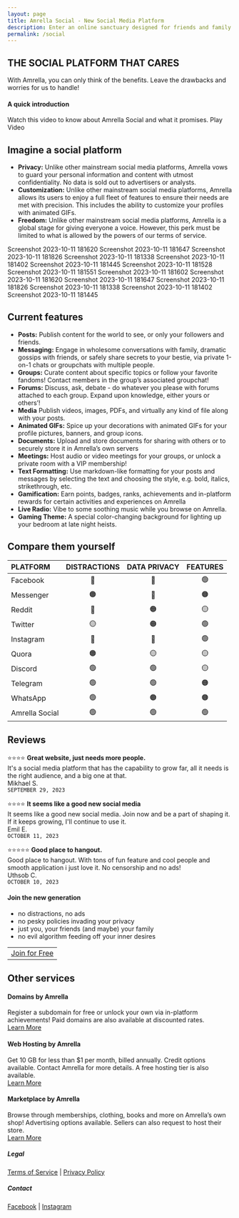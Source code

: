 ```yaml
---
layout: page
title: Amrella Social - New Social Media Platform
description: Enter an online sanctuary designed for friends and family. Enjoy a no-distraction experience where your choices matter. This is Amrella, social media redefined!
permalink: /social
---
```


## THE SOCIAL PLATFORM THAT CARES
With Amrella, you can only think of the benefits. Leave the drawbacks and worries for us to handle!


#### A quick introduction
Watch this video to know about Amrella Social and what it promises.
Play Video

## Imagine a social platform

- **Privacy:**
Unlike other mainstream social media platforms, Amrella vows to guard your personal information and content with utmost confidentiality. No data is sold out to advertisers or analysts.
- **Customization:**
Unlike other mainstream social media platforms, Amrella allows its users to enjoy a full fleet of features to ensure their needs are met with precision. This includes the ability to customize your profiles with animated GIFs.
- **Freedom:**
Unlike other mainstream social media platforms, Amrella is a global stage for giving everyone a voice.
However, this perk must be limited to what is allowed by the powers of our terms of service.

Screenshot 2023-10-11 181620
Screenshot 2023-10-11 181647
Screenshot 2023-10-11 181826
Screenshot 2023-10-11 181338
Screenshot 2023-10-11 181402
Screenshot 2023-10-11 181445
Screenshot 2023-10-11 181528
Screenshot 2023-10-11 181551
Screenshot 2023-10-11 181602
Screenshot 2023-10-11 181620
Screenshot 2023-10-11 181647
Screenshot 2023-10-11 181826
Screenshot 2023-10-11 181338
Screenshot 2023-10-11 181402
Screenshot 2023-10-11 181445

## Current features

- **Posts:**
Publish content for the world to see, or only your followers and friends.
- **Messaging:**
Engage in wholesome conversations with family, dramatic gossips with friends, or safely share secrets to your bestie, via private 1-on-1 chats or groupchats with multiple people.
- **Groups:**
Curate content about specific topics or follow your favorite fandoms! Contact members in the group’s associated groupchat!
- **Forums:**
Discuss, ask, debate - do whatever you please with forums attached to each group. Expand upon knowledge, either yours or others’!
- **Media**
Publish videos, images, PDFs, and virtually any kind of file along with your posts.
- **Animated GIFs:**
Spice up your decorations with animated GIFs for your profile pictures, banners, and group icons.
- **Documents:**
Upload and store documents for sharing with others or to securely store it in Amrella’s own servers
- **Meetings:**
Host audio or video meetings for your groups, or unlock a private room with a VIP membership!
- **Text Formatting:**
Use markdown-like formatting for your posts and messages by selecting the text and choosing the style, e.g. bold, italics, strikethrough, etc.
- **Gamification:**
Earn points, badges, ranks, achievements and in-platform rewards for certain activities and experiences on Amrella
- **Live Radio:**
Vibe to some soothing music while you browse on Amrella.
- **Gaming Theme:**
A special color-changing background for lighting up your bedroom at late night heists.

## Compare them yourself

|PLATFORM|DISTRACTIONS|DATA PRIVACY|FEATURES|
|:---|:---:|:---:|:---:|
|Facebook|🔴|🔴|🟢|
|Messenger|🟠|🔴|🟠|
|Reddit|🔴|🟠|🟡|
|Twitter|🟡|🟠|🟢|
|Instagram|🔴|🔴|🟢|
|Quora|🟠|🟡|🟡|
|Discord|🟢|🟢|🟡|
|Telegram|🟢|🟢|🟠|
|WhatsApp|🟢|🟠|🟠|
|Amrella Social|🟢|🟢|🟢|

## Reviews

⭐⭐⭐⭐
**Great website, just needs more people.** \
It's a social media platform that has the capability to grow far, all it needs is the right audience, and a big one at that. \
Mikhael S. \
`SEPTEMBER 29, 2023`

⭐⭐⭐⭐
**It seems like a good new social media** \
It seems like a good new social media. Join now and be a part of shaping it. If it keeps growing, I'll continue to use it. \
Emil E. \
`OCTOBER 11, 2023`

⭐⭐⭐⭐⭐
**Good place to hangout.** \
Good place to hangout. With tons of fun feature and cool people and smooth application i just love it. No censorship and no ads! \
Uthsob C. \
`OCTOBER 10, 2023`


#### Join the new generation
- no distractions, no ads
- no pesky policies invading your privacy
- just you, your friends (and maybe) your family
- no evil algorithm feeding off your inner desires

||
|:---:|
|[Join for Free](/register)|


## Other services

#### Domains by Amrella
Register a subdomain for free or unlock your own via in-platform achievements! Paid domains are also available at discounted rates. \
[Learn More](/domains)

#### Web Hosting by Amrella
Get 10 GB for less than $1 per month, billed annually. Credit options available. Contact Amrella for more details. A free hosting tier is also available. \
[Learn More](/hosting)

#### Marketplace by Amrella
Browse through memberships, clothing, books and more on Amrella’s own shop! Advertising options available. Sellers can also request to host their store. \
[Learn More](/shop)

##### Legal
[Terms of Service](/terms-of-service) | [Privacy Policy](/privacy-policy)

##### Contact
[Facebook](https://facebook.com/amrella.social) | [Instagram](https://instagram.com/amrellasocial)
